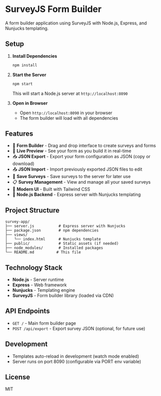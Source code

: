 # SurveyJS Form Builder

A form builder application using SurveyJS with Node.js, Express, and Nunjucks templating.

## Setup

1. **Install Dependencies**
   ```bash
   npm install
   ```

2. **Start the Server**
   ```bash
   npm start
   ```
   
   This will start a Node.js server at `http://localhost:8090`

3. **Open in Browser**
   - Open `http://localhost:8090` in your browser
   - The form builder will load with all dependencies

## Features

- 📝 **Form Builder** - Drag and drop interface to create surveys and forms
- 📱 **Live Preview** - See your form as you build it in real-time
- 📥 **JSON Export** - Export your form configuration as JSON (copy or download)
- 📤 **JSON Import** - Import previously exported JSON files to edit
- 💾 **Save Surveys** - Save surveys to the server for later use
- 📋 **Survey Management** - View and manage all your saved surveys
- 🎨 **Modern UI** - Built with Tailwind CSS
- 🚀 **Node.js Backend** - Express server with Nunjucks templating

## Project Structure

```
survey-app/
├── server.js           # Express server with Nunjucks
├── package.json        # npm dependencies
├── views/
│   └── index.html      # Nunjucks template
├── public/             # Static assets (if needed)
├── node_modules/       # Installed packages
└── README.md          # This file
```

## Technology Stack

- **Node.js** - Server runtime
- **Express** - Web framework
- **Nunjucks** - Templating engine
- **SurveyJS** - Form builder library (loaded via CDN)

## API Endpoints

- `GET /` - Main form builder page
- `POST /api/export` - Export survey JSON (optional, for future use)

## Development

- Templates auto-reload in development (watch mode enabled)
- Server runs on port 8090 (configurable via PORT env variable)

## License

MIT
